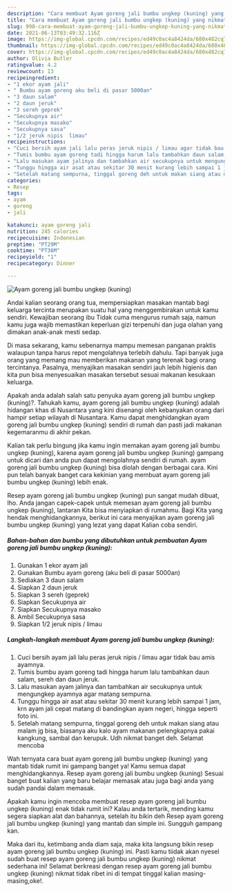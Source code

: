 ```yaml
---
description: "Cara membuat Ayam goreng jali bumbu ungkep (kuning) yang nikmat dan Mudah Dibuat"
title: "Cara membuat Ayam goreng jali bumbu ungkep (kuning) yang nikmat dan Mudah Dibuat"
slug: 998-cara-membuat-ayam-goreng-jali-bumbu-ungkep-kuning-yang-nikmat-dan-mudah-dibuat
date: 2021-06-13T03:49:32.116Z
image: https://img-global.cpcdn.com/recipes/ed49c0ac4a8424da/680x482cq70/ayam-goreng-jali-bumbu-ungkep-kuning-foto-resep-utama.jpg
thumbnail: https://img-global.cpcdn.com/recipes/ed49c0ac4a8424da/680x482cq70/ayam-goreng-jali-bumbu-ungkep-kuning-foto-resep-utama.jpg
cover: https://img-global.cpcdn.com/recipes/ed49c0ac4a8424da/680x482cq70/ayam-goreng-jali-bumbu-ungkep-kuning-foto-resep-utama.jpg
author: Olivia Butler
ratingvalue: 4.2
reviewcount: 13
recipeingredient:
- "1 ekor ayam jali"
- " Bumbu ayam goreng aku beli di pasar 5000an"
- "3 daun salam"
- "2 daun jeruk"
- "3 sereh geprek"
- "Secukupnya air"
- "Secukupnya masako"
- "Secukupnya sasa"
- "1/2 jeruk nipis  limau"
recipeinstructions:
- "Cuci bersih ayam jali lalu peras jeruk nipis / limau agar tidak bau amis ayamnya."
- "Tumis bumbu ayam goreng tadi hingga harum lalu tambahkan daun salam, sereh dan daun jeruk."
- "Lalu masukan ayam jalinya dan tambahkan air secukupnya untuk mengungkep ayamnya agar matang sempurna."
- "Tunggu hingga air asat atau sekitar 30 menit kurang lebih sampai 1 jam, krn ayam jali cepat matang di bandingkan ayam negeri, hingga seperti foto ini."
- "Setelah matang sempurna, tinggal goreng deh untuk makan siang atau malam jg bisa, biasanya aku kalo ayam makanan pelengkapnya pakai kangkung, sambal dan kerupuk. Udh nikmat banget deh. Selamat mencoba"
categories:
- Resep
tags:
- ayam
- goreng
- jali

katakunci: ayam goreng jali 
nutrition: 245 calories
recipecuisine: Indonesian
preptime: "PT29M"
cooktime: "PT36M"
recipeyield: "1"
recipecategory: Dinner

---
```



![Ayam goreng jali bumbu ungkep (kuning)](https://img-global.cpcdn.com/recipes/ed49c0ac4a8424da/680x482cq70/ayam-goreng-jali-bumbu-ungkep-kuning-foto-resep-utama.jpg)

Andai kalian seorang orang tua, mempersiapkan masakan mantab bagi keluarga tercinta merupakan suatu hal yang menggembirakan untuk kamu sendiri. Kewajiban seorang ibu Tidak cuma mengurus rumah saja, namun kamu juga wajib memastikan keperluan gizi terpenuhi dan juga olahan yang dimakan anak-anak mesti sedap.

Di masa  sekarang, kamu sebenarnya mampu memesan panganan praktis walaupun tanpa harus repot mengolahnya terlebih dahulu. Tapi banyak juga orang yang memang mau memberikan makanan yang terenak bagi orang tercintanya. Pasalnya, menyajikan masakan sendiri jauh lebih higienis dan kita pun bisa menyesuaikan masakan tersebut sesuai makanan kesukaan keluarga. 



Apakah anda adalah salah satu penyuka ayam goreng jali bumbu ungkep (kuning)?. Tahukah kamu, ayam goreng jali bumbu ungkep (kuning) adalah hidangan khas di Nusantara yang kini disenangi oleh kebanyakan orang dari hampir setiap wilayah di Nusantara. Kamu dapat menghidangkan ayam goreng jali bumbu ungkep (kuning) sendiri di rumah dan pasti jadi makanan kegemaranmu di akhir pekan.

Kalian tak perlu bingung jika kamu ingin memakan ayam goreng jali bumbu ungkep (kuning), karena ayam goreng jali bumbu ungkep (kuning) gampang untuk dicari dan anda pun dapat mengolahnya sendiri di rumah. ayam goreng jali bumbu ungkep (kuning) bisa diolah dengan berbagai cara. Kini pun telah banyak banget cara kekinian yang membuat ayam goreng jali bumbu ungkep (kuning) lebih enak.

Resep ayam goreng jali bumbu ungkep (kuning) pun sangat mudah dibuat, lho. Anda jangan capek-capek untuk memesan ayam goreng jali bumbu ungkep (kuning), lantaran Kita bisa menyiapkan di rumahmu. Bagi Kita yang hendak menghidangkannya, berikut ini cara menyajikan ayam goreng jali bumbu ungkep (kuning) yang lezat yang dapat Kalian coba sendiri.

<!--inarticleads1-->

##### Bahan-bahan dan bumbu yang dibutuhkan untuk pembuatan Ayam goreng jali bumbu ungkep (kuning):

1. Gunakan 1 ekor ayam jali
1. Gunakan  Bumbu ayam goreng (aku beli di pasar 5000an)
1. Sediakan 3 daun salam
1. Siapkan 2 daun jeruk
1. Siapkan 3 sereh (geprek)
1. Siapkan Secukupnya air
1. Siapkan Secukupnya masako
1. Ambil Secukupnya sasa
1. Siapkan 1/2 jeruk nipis / limau




<!--inarticleads2-->

##### Langkah-langkah membuat Ayam goreng jali bumbu ungkep (kuning):

1. Cuci bersih ayam jali lalu peras jeruk nipis / limau agar tidak bau amis ayamnya.
1. Tumis bumbu ayam goreng tadi hingga harum lalu tambahkan daun salam, sereh dan daun jeruk.
1. Lalu masukan ayam jalinya dan tambahkan air secukupnya untuk mengungkep ayamnya agar matang sempurna.
1. Tunggu hingga air asat atau sekitar 30 menit kurang lebih sampai 1 jam, krn ayam jali cepat matang di bandingkan ayam negeri, hingga seperti foto ini.
1. Setelah matang sempurna, tinggal goreng deh untuk makan siang atau malam jg bisa, biasanya aku kalo ayam makanan pelengkapnya pakai kangkung, sambal dan kerupuk. Udh nikmat banget deh. Selamat mencoba




Wah ternyata cara buat ayam goreng jali bumbu ungkep (kuning) yang mantab tidak rumit ini gampang banget ya! Kamu semua dapat menghidangkannya. Resep ayam goreng jali bumbu ungkep (kuning) Sesuai banget buat kalian yang baru belajar memasak atau juga bagi anda yang sudah pandai dalam memasak.

Apakah kamu ingin mencoba membuat resep ayam goreng jali bumbu ungkep (kuning) enak tidak rumit ini? Kalau anda tertarik, mending kamu segera siapkan alat dan bahannya, setelah itu bikin deh Resep ayam goreng jali bumbu ungkep (kuning) yang mantab dan simple ini. Sungguh gampang kan. 

Maka dari itu, ketimbang anda diam saja, maka kita langsung bikin resep ayam goreng jali bumbu ungkep (kuning) ini. Pasti kamu tiidak akan nyesel sudah buat resep ayam goreng jali bumbu ungkep (kuning) nikmat sederhana ini! Selamat berkreasi dengan resep ayam goreng jali bumbu ungkep (kuning) nikmat tidak ribet ini di tempat tinggal kalian masing-masing,oke!.

